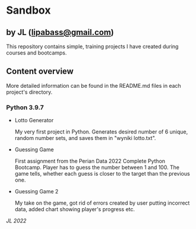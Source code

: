 # Sandbox
## by JL (lipabass@gmail.com)

This repository contains simple, training projects I have created during courses and bootcamps.

## Content overview
More detailed information can be found in the README.md files in each project's directory.
### Python 3.9.7
 * Lotto Generator

   My very first project in Python. Generates desired number of 6 unique, random number sets, and saves them in "wyniki lotto.txt".

 * Guessing Game

   First assignment from the Perian Data 2022 Complete Python Bootcamp. Player has to guess the number between 1 and 100. The game tells, whether each guess is closer to the target than the previous one.

 * Guessing Game 2

   My take on the game, got rid of errors created by user putting incorrect data, added chart showing player's progress etc.

*JL 2022*
